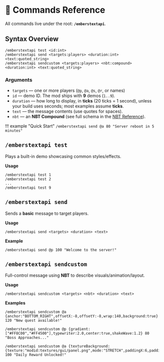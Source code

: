 # 🧭 Commands Reference

All commands live under the root: **`/emberstextapi`**.

## Syntax Overview

```text
/emberstextapi test <id:int>
/emberstextapi send <targets:players> <duration:int> <text:quoted_string>
/emberstextapi sendcustom <targets:players> <nbt:compound> <duration:int> <text:quoted_string>
```

### Arguments
- `targets` — one or more players (`@p`, `@a`, `@s`, `@r`, or names)
- `id` — demo ID. The mod ships with **9** demos (`1..9`).
- `duration` — how long to display, in **ticks** (20 ticks = 1 second), unless your build uses seconds; most examples assume **ticks**.
- `text` — the message contents (use quotes for spaces).
- `nbt` — an **NBT Compound** (see full schema in the [NBT Reference](nbt-reference.md)).

!!! example "Quick Start"
    ```
    /emberstextapi send @a 80 "Server reboot in 5 minutes"
    ```

## `/emberstextapi test`
Plays a built-in demo showcasing common styles/effects.

**Usage**
```
/emberstextapi test 1
/emberstextapi test 2
...
/emberstextapi test 9
```

## `/emberstextapi send`
Sends a **basic** message to target players.

**Usage**
```
/emberstextapi send <targets> <duration> <text>
```
**Example**
```
/emberstextapi send @p 100 "Welcome to the server!"
```

## `/emberstextapi sendcustom`
Full-control message using **NBT** to describe visuals/animation/layout.

**Usage**
```
/emberstextapi sendcustom <targets> <nbt> <duration> <text>
```
**Examples**
```
/emberstextapi sendcustom @a {anchor:"BOTTOM_RIGHT",offsetX:-8,offsetY:-8,wrap:140,background:true} 120 "New quest available!"
```
```
/emberstextapi sendcustom @p {gradient:["#FF8C00","#FF4500"],typewriter:2.0,center:true,shakeWave:1.2} 80 "Boss Approaches..."
```
```
/emberstextapi sendcustom @a {textureBackground:{texture:"modid:textures/gui/panel.png",mode:"STRETCH",paddingX:6,paddingY:4}} 100 "Daily Reward Unlocked!"
```
